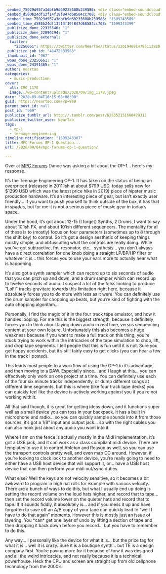 ```yaml
---
_oembed_75029d957a3dbfb9d69235608b239586: <div class="embed-soundcloud"><iframe title="STBB 704 - Where Is Molly by NearTao" width="500" height="400" scrolling="no" frameborder="no" src="https://w.soundcloud.com/player/?visual=true&url=https%3A%2F%2Fapi.soundcloud.com%2Ftracks%2F886533220&show_artwork=true&maxwidth=500&maxheight=750&dnt=1"></iframe></div>
_oembed_d580b24df13f14f19f847d68584cc708: <div class="embed-soundcloud"><iframe title="MPC290 - Heavy Drag by NearTao" width="500" height="400" scrolling="no" frameborder="no" src="https://w.soundcloud.com/player/?visual=true&url=https%3A%2F%2Fapi.soundcloud.com%2Ftracks%2F885997966&show_artwork=true&maxwidth=500&maxheight=750&dnt=1"></iframe></div>
_oembed_time_75029d957a3dbfb9d69235608b239586: "1599243589"
_oembed_time_d580b24df13f14f19f847d68584cc708: "1599243399"
_publicize_done_22315546: "1"
_publicize_done_22890294: "1"
_publicize_done_external:
  twitter:
    "23256661": https://twitter.com/NearTao/status/1301946914796113920
_publicize_job_id: "48472833963"
_thumbnail_id: "967"
_wpas_done_23256661: "1"
_wpas_done_24391465: "1"
author: neartao
categories:
  - music-production
cover:
  alt: IMG_1178
  image: /wp-content/uploads/2020/09/img_1178.jpeg
date: "2020-09-04T18:15:03+00:00"
guid: https://neartao.com/?p=969
parent_post_id: null
post_id: "969"
publicize_tumblr_url: http://.tumblr.com/post/628352151660429312
publicize_twitter_user: NearTao
tags:
  - op-1
  - teenage-engineering
timeline_notification: "1599243307"
title: MPC Forums OP-1 Question...
url: /2020/09/04/mpc-forums-op-1-question/

---
```

Over at [MPC Forums](https://www.mpc-forums.com/viewtopic.php?f=7&t=201048&start=75) Danoc was asking a bit about the OP-1... here's my response.

It’s the Teenage Engineering OP-1. It has taken on the status of being an overpriced (released in 2011’ish at about $799 USD, today sells new for $1299 USD which was the latest price hike in 2019) piece of hipster music production hardware. It’s an interesting piece of gear, but isn’t exactly user friendly... if you want to push yourself to think outside of the box, it has that in spades, but for me it is not a serious piece of music gear in today’s space.

Under the hood, it’s got about 12-15 (I forget) Synths, 2 Drums, I want to say about 10’ish FX, and about 10’ish different sequencers. The mentality for all of these is to (mostly) focus on four parameters (sometimes up to 8 through the shift key) to control. So it’s got a design aesthetic of keeping things mostly simple, and obfuscating what the controls are really doing. While you’ve got subtractive, fm, resonator, etc... synthesis... you don’t always have a direct correlation for one knob doing a straight LP/BP/HP filter or whatever it is... this forces you to use your ears more to actually hear what is happening.

It’s also got a synth sampler which can record up to six seconds of audio that you can pitch up and down, and a drum sampler which can record up to twelve seconds of audio. I suspect a lot of the folks looking to produce “LoFi” tracks gravitate towards this limitation right here, because it absolutely forces you to do more with less as it were. You can definitely use the drum sampler for chopping up beats, but you’re kind of fighting with the auto chopping algorithm...

Personally, I find the magic of it in the four track tape emulator, and how it handles looping. For me this is the biggest strength, because it definitely forces you to think about laying down audio in real time, versus sequencing content at your own leisure. Unfortunately this also becomes a huge weakness because if you want to make a full track on this thing, you’re stuck trying to work within the intricacies of the tape simulation to chop, lift, and drop tape segments. I tell people that this is fun until it is not. Sure you get happy accidents, but it’s still fairly easy to get clicks (you can hear a few in the track I posted).

This leads most people to a workflow of using the OP-1 to it’s advantage, and then moving to a DAW. Especially since... and I laugh at this... you can effectively only work on one project at a time. You can definitely use each of the four six minute tracks independently, or dump different songs at different time segments, but this is where (like four track tape decks) you can quickly feel like the device is actively working against you if you’re not working with it.

All that said though, it is great for getting ideas down, and it functions super well as a small device you can toss in your backpack. It has a built in microphone and radio... so you can quickly sample sounds into it from those sources, it’s got a 1/8” input and output jack... so with the right cables you can also hook just about any audio you want into it.

Where I am on the fence is actually mostly in the Midi implementation. It’s got a USB jack, and it can work as a class compliant midi device. There are templates to use it to control Ableton and Reason as well, so you can use the transport controls pretty well, and even map CC around. However, if you’re looking to clock lock to another device, you’re really going to need to either have a USB host device that will support it, or... have a USB host device that can then perform your midi out/sync duties.

What else? Well the keys are not velocity sensitive, so it becomes a bit awkward to program in high hat rolls for example with various velocity. There are a bunch of ways to do this, but what I usually end up doing is setting the record volume on the loud hats higher, and record that to tape... then set the record volume lower on the quieter hats and record that to tape. If it sounds fiddly, it absolutely is... and if you mess it up and have forgotten to save off an A/B copy of your tape can quickly lead to “well I have to do that again” moments. However this is mostly just an issue of layering. You \*can\* get one layer of undo by lifting a section of tape and then dropping it back down before you record... but you have to remember to do this.

Any way... I personally like the device for what it is... but the price tag for what it is... well it is crazy. Sure it is a boutique synth... but TE is a design company first. You’re paying more for it because of how it was designed and all the weird intricacies, and not really because it is a technical powerhouse. Heck the CPU and screen are straight up from old cellphone technology from the 2000’s.
